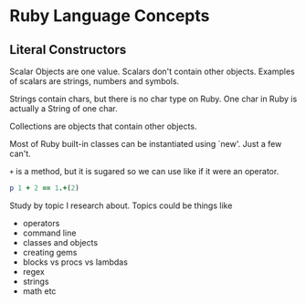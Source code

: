 # Ruby Language Concepts

## Literal Constructors

Scalar Objects are one value. Scalars don't contain other objects. Examples of scalars are strings, numbers and symbols.

Strings contain chars, but there is no char type on Ruby. One char in Ruby is actually a String of one char.

Collections are objects that contain other objects.

Most of Ruby built-in classes can be instantiated using `new'. Just a few can't.


`+` is a method, but it is sugared so we can use like if it were an operator.

```rb
p 1 + 2 == 1.+(2)
```

Study by topic I research about. Topics could be things like
- operators
- command line
- classes and objects
- creating gems
- blocks vs procs vs lambdas
- regex
- strings
- math
etc
